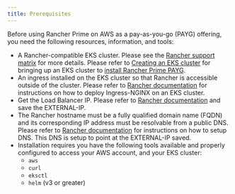 ```yaml
---
title: Prerequisites
---
```


Before using Rancher Prime on AWS as a pay-as-you-go (PAYG) offering, you need the following resources, information, and tools:

- A Rancher-compatible EKS cluster. Please see the [Rancher support matrix](https://www.suse.com/suse-rancher/support-matrix/all-supported-versions/) for more details. Please refer to [Creating an EKS cluster](https://ranchermanager.docs.rancher.com/getting-started/installation-and-upgrade/install-upgrade-on-a-kubernetes-cluster/rancher-on-amazon-eks#creating-an-eks-cluster-for-the-rancher-server) for bringing up an EKS cluster to [install Rancher Prime PAYG](installing-rancher-prime.md).
- An ingress installed on the EKS cluster so that Rancher is accessible outside of the cluster. Please refer to [Rancher documentation](https://ranchermanager.docs.rancher.com/getting-started/installation-and-upgrade/install-upgrade-on-a-kubernetes-cluster/rancher-on-amazon-eks#5-install-an-ingress) for instructions on how to deploy Ingress-NGINX on an EKS cluster.
- Get the Load Balancer IP. Please refer to [Rancher documentation](https://ranchermanager.docs.rancher.com/getting-started/installation-and-upgrade/install-upgrade-on-a-kubernetes-cluster/rancher-on-amazon-eks#6-get-load-balancer-ip) and save the EXTERNAL-IP.
- The Rancher hostname must be a fully qualified domain name (FQDN) and its corresponding IP address must be resolvable from a public DNS. Please refer to [Rancher documentation](https://ranchermanager.docs.rancher.com/getting-started/installation-and-upgrade/install-upgrade-on-a-kubernetes-cluster/rancher-on-amazon-eks#7-set-up-dns) for instructions on how to setup DNS. This DNS is setup to point at the EXTERNAL-IP saved.
- Installation requires you have the following tools available and properly configured to access your AWS account, and your EKS cluster:
  - `aws`
  - `curl`
  - `eksctl`
  - `helm` (v3 or greater)
